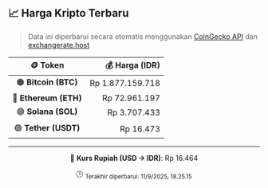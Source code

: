 

<!-- HARGA_KRIPTO -->
## 📈 Harga Kripto Terbaru

> Data ini diperbarui secara otomatis menggunakan [CoinGecko API](https://www.coingecko.com/) dan [exchangerate.host](https://exchangerate.host/)

<div align="center">

| 🪙 Token | 💰 Harga (IDR) |
|:------:|---------------:|
| 🟠 **Bitcoin (BTC)**   | Rp 1.877.159.718 |
| 🔵 **Ethereum (ETH)**  | Rp 72.961.197 |
| 🟣 **Solana (SOL)**    | Rp 3.707.433 |
| 🟢 **Tether (USDT)**   | Rp 16.473 |

---

💱 **Kurs Rupiah (USD → IDR)**: Rp 16.464

🕒 <sub>Terakhir diperbarui: 11/9/2025, 18.25.15</sub>

</div>
<!-- /HARGA_KRIPTO -->